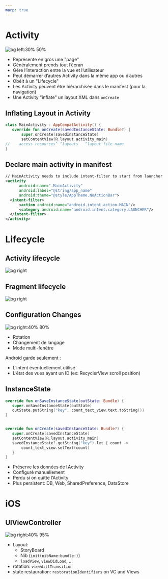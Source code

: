 ```yaml
---
marp: true
---
```

<!-- headingDivider: 2 -->
<!-- class: invert -->

# Activity

![bg left:30% 50%](assets/bottomnav.png)

- Représente en gros une "page"
- Généralement prends tout l’écran
- Gère l’interaction entre la vue et l’utilisateur
- Peut démarrer d’autres Activity dans la même app ou d’autres
- Obéit à un "Lifecycle"
- Les Activity peuvent être hiérarchisée dans le manifest (pour la navigation)
- Une Activity "inflate" un layout XML dans `onCreate`

<!-- ## XML Layout

```xml
<?xml version="1.0" encoding="utf-8"?>
<androidx.constraintlayout.widget.ConstraintLayout 
   xmlns:android="http://schemas.android.com/apk/res/android"
   xmlns:app="http://schemas.android.com/apk/res-auto"
   xmlns:tools="http://schemas.android.com/tools"
   android:id="@+id/main"
   android:layout_width="match_parent"
   android:layout_height="match_parent"
   tools:context=".ui.main.MainFragment">

   <TextView
       android:id="@+id/message"
       android:layout_width="wrap_content"
       android:layout_height="wrap_content"
       android:text="MainFragment"
       app:layout_constraintBottom_toBottomOf="parent"
       app:layout_constraintEnd_toEndOf="parent"
       app:layout_constraintStart_toStartOf="parent"
       app:layout_constraintTop_toTopOf="parent"/>

</androidx.constraintlayout.widget.ConstraintLayout>
``` -->

## Inflating Layout in Activity

```kotlin
class MainActivity : AppCompatActivity() {
   override fun onCreate(savedInstanceState: Bundle?) {
       super.onCreate(savedInstanceState)
       setContentView(R.layout.activity_main)
//    access resources^ ^layouts   ^layout file name
}
```

## Declare main activity in manifest

```xml
// MainActivity needs to include intent-filter to start from launcher
<activity
      android:name=".MainActivity"
      android:label="@string/app_name"
      android:theme="@style/AppTheme.NoActionBar">
  <intent-filter>
      <action android:name="android.intent.action.MAIN"/>
      <category android:name="android.intent.category.LAUNCHER"/>
  </intent-filter>
</activity>
```

# Lifecycle

## Activity lifecycle

![bg right](assets/activity_lifecycle.png)

## Fragment lifecycle

![bg right](assets/fragment_lifecycle.png)

## Configuration Changes

![bg right:40% 80%](assets/rotation.png)

- Rotation
- Changement de langage
- Mode multi-fenêtre

Android garde seulement :

- L’intent éventuellement utilisé
- L’état des vues ayant un ID (ex: RecyclerView scroll position)

## InstanceState

```kotlin
override fun onSaveInstanceState(outState: Bundle) {
   super.onSaveInstanceState(outState)
   outState.putString("key", count_text_view.text.toString())
}


override fun onCreate(savedInstanceState: Bundle?) {
   super.onCreate(savedInstanceState)
   setContentView(R.layout.activity_main)
   savedInstanceState?.getString("key").let { count ->
       count_text_view.setText(count)
   }
}
```

- Préserve les données de l’Activity
- Configuré manuellement
- Perdu si on quitte l’Activity
- Plus persistent: DB, Web, SharedPreference, DataStore

# iOS

## UIViewController

![bg right:40% 95%](assets/ios_lifecycle.png)

- Layout:
  - StoryBoard
  - Nib (`init(nibName:bundle:)`)
  - `loadView`, `viewDidLoad`, ...
- rotation: `viewWillTransition`
- state restauration:  `restorationIdentifiers` on VC and Views
